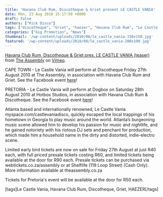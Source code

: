 ```yaml
---
title: 'Havana Club Rum, Discotheque & Griet present LE CASTLE VANIA'
date: Mon, 23 Aug 2010 15:17:50 +0000
draft: false
authors: ["Rick Disco"]
tags: ["discotheque", "Griet", "haezer", "Havana Club Rum", "Le Castle Vania"]
categories: ["Gig Promotion", "News"]
thumbnail: '/wp-content/uploads/2010/08/le_castle_vania-150x150.jpg'
featured: '/wp-content/uploads/2010/08/le_castle_vania-200x190.jpg'
---
```


[Havana Club Rum, Discotheque & Griet pres. LE CASTLE VANIA (teaser)](http://vimeo.com/14241354) from [The Assembly](http://vimeo.com/theassembly) on [Vimeo](http://vimeo.com).

CAPE TOWN - Le Castle Vania will perform at Discotheque Friday 27th August 2010 at The Assembly, in association with Havana Club Rum and Griet. See the Facebook event [here](http://www.facebook.com/event.php?eid=142851395737491&ref=mf "Havana Club Rum, Dogbox & Discotheque present LE CASTLE VANIA (USA)")!

PRETORIA - Le Castle Vania will perform at Dogbox on Saturday 28th August 2010 at Hotbox Studios, in association with Havana Club Rum & Discotheque. See the Facebook event [here](http://www.facebook.com/event.php?eid=110128285708795&ref=ts "Havana Club Rum, Dogbox & Discotheque present LE CASTLE VANIA (USA)")!

Atlanta based and internationally renowned, Le Castle Vania myspace.com/castlevaniadisco, quickly escaped the local trappings of his hometown in Georgia to play music around the world. Atlanta’s burgeoning music scene allowed him to develop his passion for music and nightlife, and he gained notoriety with his riotous DJ sets and penchant for production, which made him a household name in the dirty and distorted, indie-electro scene.

Limited early bird tickets are now on sale for Friday 27th August at just R40 each, with full priced presale tickets costing R60, and limited tickets being available at the door for R90 each. Presale tickets can be purchased via webtickets.co.za/assembly or at Shelflife (119 Loop Street) (Cash Only). More information available at theassembly.co.za

Tickets for Pretoria's event will be available at the door for R50 each.

\[tags\]Le Castle Vania, Havana Club Rum, Discotheque, Griet, HAEZER\[/tags\]